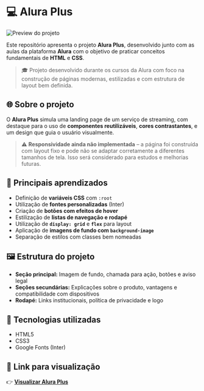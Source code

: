 # 💻 Alura Plus

![Preview do projeto](https://i.imgur.com/r7K8FQq.png)

Este repositório apresenta o projeto **Alura Plus**, desenvolvido junto com as aulas da plataforma **Alura** com o objetivo de praticar conceitos fundamentais de **HTML** e **CSS**.

> 🎓 Projeto desenvolvido durante os cursos da Alura com foco na construção de páginas modernas, estilizadas e com estrutura de layout bem definida.

## 🌐 Sobre o projeto

O **Alura Plus** simula uma landing page de um serviço de streaming, com destaque para o uso de **componentes reutilizáveis**, **cores contrastantes**, e um design que guia o usuário visualmente.

> ⚠️ **Responsividade ainda não implementada** – a página foi construída com layout fixo e pode não se adaptar corretamente a diferentes tamanhos de tela. Isso será considerado para estudos e melhorias futuras.

## 📌 Principais aprendizados

- Definição de **variáveis CSS** com `:root`
- Utilização de **fontes personalizadas** (Inter)
- Criação de **botões com efeitos de hover**
- Estilização de **listas de navegação e rodapé**
- Utilização de **`display: grid`** e **`flex`** para layout
- Aplicação de **imagens de fundo com `background-image`**
- Separação de estilos com classes bem nomeadas

## 🖼️ Estrutura do projeto

- **Seção principal:** Imagem de fundo, chamada para ação, botões e aviso legal
- **Seções secundárias:** Explicações sobre o produto, vantagens e compatibilidade com dispositivos
- **Rodapé:** Links institucionais, política de privacidade e logo

## 🚀 Tecnologias utilizadas

- HTML5
- CSS3
- Google Fonts (Inter)

## 🔗 Link para visualização

👉 [**Visualizar Alura Plus**](https://maarceels.github.io/alura-plus/)
